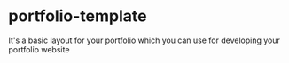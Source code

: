 # portfolio-template
It's a basic layout for your portfolio which you can use for developing your portfolio website
